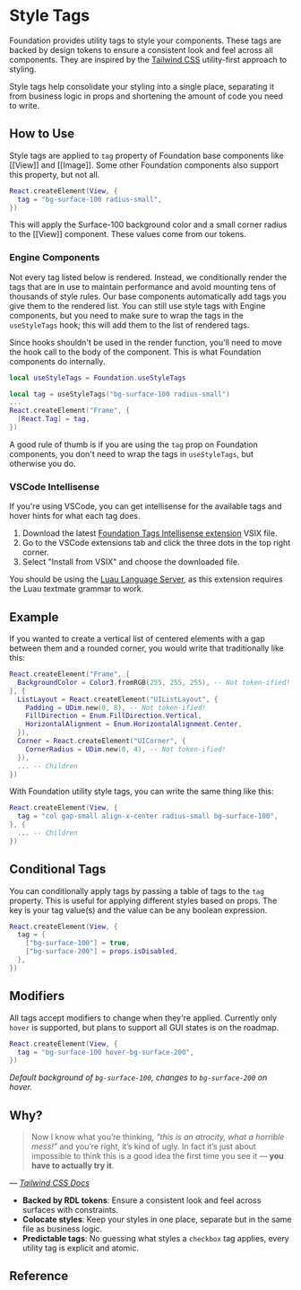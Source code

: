 # Style Tags

Foundation provides utility tags to style your components. These tags are backed by design tokens to ensure a consistent look and feel across all components. They are inspired by the [Tailwind CSS](https://tailwindcss.com/) utility-first approach to styling.

Style tags help consolidate your styling into a single place, separating it from business logic in props and shortening the amount of code you need to write.

## How to Use

Style tags are applied to `tag` property of Foundation base components like [[View]] and [[Image]]. Some other Foundation components also support this property, but not all.

```lua
React.createElement(View, {
  tag = "bg-surface-100 radius-small",
})
```

This will apply the Surface-100 background color and a small corner radius to the [[View]] component. These values come from our tokens.

### Engine Components

Not every tag listed below is rendered. Instead, we conditionally render the tags that are in use to maintain performance and avoid mounting tens of thousands of style rules. Our base components automatically add tags you give them to the rendered list. You can still use style tags with Engine components, but you need to make sure to wrap the tags in the `useStyleTags` hook; this will add them to the list of rendered tags.

Since hooks shouldn't be used in the render function, you'll need to move the hook call to the body of the component. This is what Foundation components do internally.

```lua hl_lines="3 6"
local useStyleTags = Foundation.useStyleTags

local tag = useStyleTags("bg-surface-100 radius-small")
...
React.createElement("Frame", {
  [React.Tag] = tag,
})
```

A good rule of thumb is if you are using the `tag` prop on Foundation components, you don't need to wrap the tags in `useStyleTags`, but otherwise you do.

### VSCode Intellisense

If you're using VSCode, you can get intellisense for the available tags and hover hints for what each tag does.

1. Download the latest [Foundation Tags Intellisense extension](https://github.com/Roblox/foundation-tags-intellisense/releases) VSIX file.
2. Go to the VSCode extensions tab and click the three dots in the top right corner.
3. Select "Install from VSIX" and choose the downloaded file.

You should be using the [Luau Language Server](https://marketplace.visualstudio.com/items?itemName=JohnnyMorganz.luau-lsp), as this extension requires the Luau textmate grammar to work.

## Example

If you wanted to create a vertical list of centered elements with a gap between them and a rounded corner, you would write that traditionally like this:

```lua
React.createElement("Frame", {
  BackgroundColor = Color3.fromRGB(255, 255, 255), -- Not token-ified!
}, {
  ListLayout = React.createElement("UIListLayout", {
    Padding = UDim.new(0, 8), -- Not token-ified!
    FillDirection = Enum.FillDirection.Vertical,
    HorizontalAlignment = Enum.HorizontalAlignment.Center,
  }),
  Corner = React.createElement("UICorner", {
    CornerRadius = UDim.new(0, 4), -- Not token-ified!
  }),
  ... -- Children
})
```
With Foundation utility style tags, you can write the same thing like this:

```lua
React.createElement(View, {
  tag = "col gap-small align-x-center radius-small bg-surface-100",
}, {
  ... -- Children
})
```

## Conditional Tags

You can conditionally apply tags by passing a table of tags to the `tag` property. This is useful for applying different styles based on props. The key is your tag value(s) and the value can be any boolean expression.

```lua
React.createElement(View, {
  tag = {
    ["bg-surface-100"] = true,
    ["bg-surface-200"] = props.isDisabled,
  },
})
```

## Modifiers

All tags accept modifiers to change when they're applied. Currently only `hover` is supported, but plans to support all GUI states is on the roadmap.

```lua
React.createElement(View, {
  tag = "bg-surface-100 hover-bg-surface-200",
})
```
*Default background of `bg-surface-100`, changes to `bg-surface-200` on hover.*

## Why?

> Now I know what you’re thinking, *"this is an atrocity, what a horrible mess!"* and you’re right, it’s kind of ugly. In fact it’s just about impossible to think this is a good idea the first time you see it — **you have to actually try it**.

— *[Tailwind CSS Docs](https://tailwindcss.com/docs/utility-first)*

- **Backed by RDL tokens**: Ensure a consistent look and feel across surfaces with constraints.
- **Colocate styles**: Keep your styles in one place, separate but in the same file as business logic.
- **Predictable tags**: No guessing what styles a `checkbox` tag applies, every utility tag is explicit and atomic.

<style>
table {
	max-height: 500px;
	overflow-y: auto;
}

table td:first-child {
	white-space: nowrap;
}
</style>

## Reference
